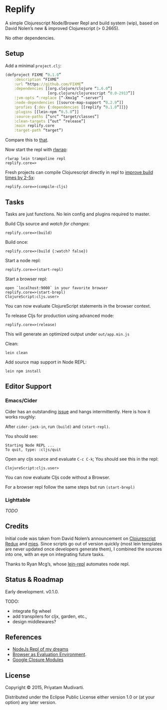 Replify
=======

A simple Clojurescript Node/Brower Repl and build system (wip), based on David Nolen’s new & improved Clojurescript (> 0.2665).

No other dependencies.

## Setup

Add a minimal `project.clj`:

```clojure
(defproject FIXME “0.1.0”
	:description “FIXME”
	:url “https://github.com/FIXME”
	:dependencies [[org.clojure/clojure “1.6.0”]
	               [org.clojure/clojurescript “0.0-2913”]]
	:jvm-opts ^:replace [“-Xmx1g” “-server”]
	:node-dependencies [[source-map-support “0.2.9”]]
    :profies {:dev {:dependencies [[replify “0.1.0”]]}}
	:plugins [[lein-npm “0.5.0”]]
	:source-paths [“src” “target/classes”]
	:clean-targets [“out” “release”]
	:main replify.core
	:target-path “target”)
```

Compare this to [that](https://github.com/plexus/chestnut/blob/master/src/leiningen/new/chestnut/project.clj).

Now start the repl with [rlwrap](http://utopia.knoware.nl/~hlub/uck/rlwrap/):

	rlwrap lein trampoline repl
	replify.core=>

Fresh projects can compile Clojurescript directly in repl to [improve build times by 2-5x](http://swannodette.github.io/2014/12/29/nodejs-of-my-dreams/):

	replify.core=>(compile-cljs)

## Tasks

Tasks are just functions. No lein config and plugins required to master.

Build Cljs source and _watch for changes_:

	replify.core=>(build)

Build once:

	replify.core=>(build {:watch? false})

Start a node repl:

	replify.core=>(start-repl)

Start a browser repl:

	open `localhost:9000` in your favorite browser
	replify.core=>(start-brepl)
	ClojureScript:cljs.user>

You can now evaluate ClojureScript statements in the browser context.

To release Cljs for production using advanced mode:

    replify.core=>(release)

This will generate an optimized output under `out/app.min.js`

Clean:

	lein clean

Add source map support in Node REPL:

	lein npm install

## Editor Support

### Emacs/Cider

Cider has an outstanding [issue](https://github.com/clojure-emacs/cider/issues/939) and hangs intermittently. Here is how it works roughly:

After `cider-jack-in`, run `(build)` and `(start-repl)`.

You should see:

	Starting Node REPL ...
	To quit, type: :cljs/quit

Open any cljs source and evaluate `C-c C-k`; You should see this in the repl:

	ClojureScript:cljs.user>

You can now evaluate Cljs code without a Browser.

For a browser repl follow the same steps but run `(start-brepl)`

### Lighttable

_TODO_

## Credits

Initial code was taken from David Nolen’s announcement on [Clojurescript Redux](http://swannodette.github.io/2015/01/02/the-essence-of-clojurescript-redux/) and [mies](https://github.com/swannodette/mies/tree/master/src/leiningen/new/mies). Since scripts go out of version quickly (most lein templates are never updated once developers generate them), I combined the sources into one, with an eye on integrating future tasks.

Thanks to Ryan Mcg’s, whose [lein-repl](https://github.com/RyanMcG/lein-npm) automates node repl.

## Status & Roadmap

Early development. v0.1.0.

TODO:
- integrate fig wheel
- add transpilers for cljx, garden, etc.,
- design middlewares?

## References

- [NodeJs Repl of my dreams](http://swannodette.github.io/2014/12/29/nodejs-of-my-dreams/)
- [Browser as Evaluation Environment](https://github.com/clojure/clojurescript/wiki/The-REPL-and-Evaluation-Environments#browser-as-evaluation-environment).
- [Google Closure Modules](http://swannodette.github.io/2015/02/23/hello-google-closure-modules/)

## License

Copyright © 2015, Priyatam Mudivarti.

Distributed under the Eclipse Public License either version 1.0 or (at your option) any later version.
